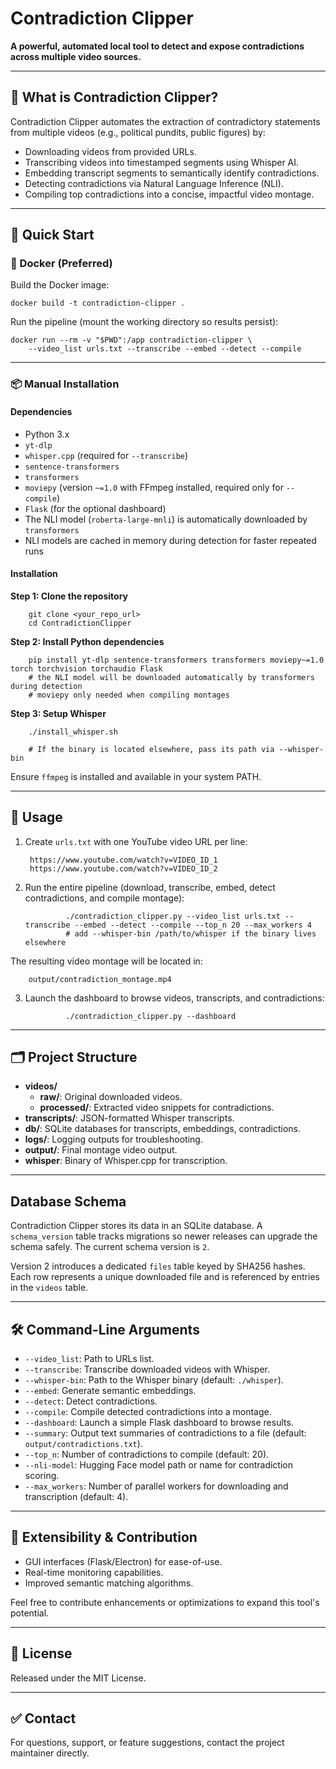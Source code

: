 # Contradiction Clipper

**A powerful, automated local tool to detect and expose contradictions across multiple video sources.**

---

## 📝 What is Contradiction Clipper?

Contradiction Clipper automates the extraction of contradictory statements from multiple videos (e.g., political pundits, public figures) by:

- Downloading videos from provided URLs.
- Transcribing videos into timestamped segments using Whisper AI.
- Embedding transcript segments to semantically identify contradictions.
- Detecting contradictions via Natural Language Inference (NLI).
- Compiling top contradictions into a concise, impactful video montage.

---

## 🚀 Quick Start

### 🐳 Docker (Preferred)

Build the Docker image:

```
docker build -t contradiction-clipper .
```

Run the pipeline (mount the working directory so results persist):

```
docker run --rm -v "$PWD":/app contradiction-clipper \
    --video_list urls.txt --transcribe --embed --detect --compile
```

---

### 📦 Manual Installation

#### Dependencies
- Python 3.x
- `yt-dlp`
- `whisper.cpp` (required for `--transcribe`)
- `sentence-transformers`
- `transformers`
- `moviepy` (version `~=1.0` with FFmpeg installed, required only for `--compile`)
- `Flask` (for the optional dashboard)
- The NLI model (`roberta-large-mnli`) is automatically downloaded by `transformers`
- NLI models are cached in memory during detection for faster repeated runs

#### Installation

**Step 1: Clone the repository**

        git clone <your_repo_url>
        cd ContradictionClipper

**Step 2: Install Python dependencies**

        pip install yt-dlp sentence-transformers transformers moviepy~=1.0 torch torchvision torchaudio Flask
        # the NLI model will be downloaded automatically by transformers during detection
        # moviepy only needed when compiling montages

**Step 3: Setup Whisper**

        ./install_whisper.sh

        # If the binary is located elsewhere, pass its path via --whisper-bin

Ensure `ffmpeg` is installed and available in your system PATH.


---

## 🎯 Usage

1. Create `urls.txt` with one YouTube video URL per line:

		https://www.youtube.com/watch?v=VIDEO_ID_1
		https://www.youtube.com/watch?v=VIDEO_ID_2

2. Run the entire pipeline (download, transcribe, embed, detect contradictions, and compile montage):

                ./contradiction_clipper.py --video_list urls.txt --transcribe --embed --detect --compile --top_n 20 --max_workers 4
                # add --whisper-bin /path/to/whisper if the binary lives elsewhere

The resulting video montage will be located in:

        output/contradiction_montage.mp4

3. Launch the dashboard to browse videos, transcripts, and contradictions:

                ./contradiction_clipper.py --dashboard

---

## 🗂️ Project Structure

- **videos/**
	- **raw/**: Original downloaded videos.
	- **processed/**: Extracted video snippets for contradictions.
- **transcripts/**: JSON-formatted Whisper transcripts.
- **db/**: SQLite databases for transcripts, embeddings, contradictions.
- **logs/**: Logging outputs for troubleshooting.
- **output/**: Final montage video output.
- **whisper**: Binary of Whisper.cpp for transcription.

---

## Database Schema

Contradiction Clipper stores its data in an SQLite database. A `schema_version`
table tracks migrations so newer releases can upgrade the schema safely. The
current schema version is `2`.

Version 2 introduces a dedicated `files` table keyed by SHA256 hashes. Each
row represents a unique downloaded file and is referenced by entries in the
`videos` table.

---

## 🛠️ Command-Line Arguments

- `--video_list`: Path to URLs list.
- `--transcribe`: Transcribe downloaded videos with Whisper.
- `--whisper-bin`: Path to the Whisper binary (default: `./whisper`).
- `--embed`: Generate semantic embeddings.
- `--detect`: Detect contradictions.
- `--compile`: Compile detected contradictions into a montage.
- `--dashboard`: Launch a simple Flask dashboard to browse results.
- `--summary`: Output text summaries of contradictions to a file
  (default: `output/contradictions.txt`).
- `--top_n`: Number of contradictions to compile (default: 20).
- `--nli-model`: Hugging Face model path or name for contradiction scoring.
- `--max_workers`: Number of parallel workers for downloading and transcription (default: 4).

---

## 🧩 Extensibility & Contribution

- GUI interfaces (Flask/Electron) for ease-of-use.
- Real-time monitoring capabilities.
- Improved semantic matching algorithms.

Feel free to contribute enhancements or optimizations to expand this tool's potential.

---

## 📄 License

Released under the MIT License.

---

## ✅ Contact

For questions, support, or feature suggestions, contact the project maintainer directly.


